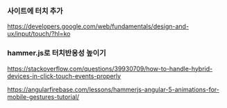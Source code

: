 ### 사이트에 터치 추가

https://developers.google.com/web/fundamentals/design-and-ux/input/touch/?hl=ko

### hammer.js로 터치반응성 높이기

https://stackoverflow.com/questions/39930709/how-to-handle-hybrid-devices-in-click-touch-events-properly

https://angularfirebase.com/lessons/hammerjs-angular-5-animations-for-mobile-gestures-tutorial/
